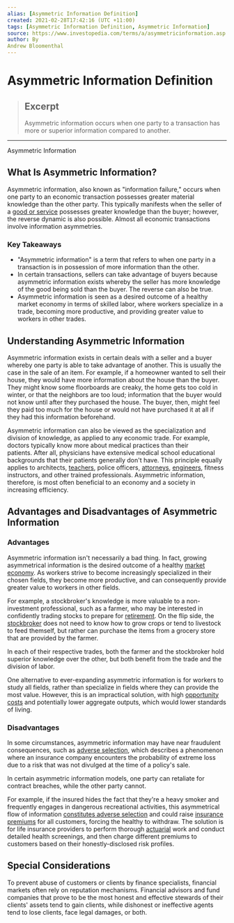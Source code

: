 ```yaml
---
alias: [Asymmetric Information Definition]
created: 2021-02-28T17:42:16 (UTC +11:00)
tags: [Asymmetric Information Definition, Asymmetric Information]
source: https://www.investopedia.com/terms/a/asymmetricinformation.asp
author: By
Andrew Bloomenthal
---
```


# Asymmetric Information Definition

> ## Excerpt
> Asymmetric information occurs when one party to a transaction has more or superior information compared to another.

---

Asymmetric Information
## What Is Asymmetric Information?

Asymmetric information, also known as "information failure," occurs when one party to an economic transaction possesses greater material knowledge than the other party. This typically manifests when the seller of a [good or service](https://www.investopedia.com/articles/economics/08/free-market-regulation.asp) possesses greater knowledge than the buyer; however, the reverse dynamic is also possible. Almost all economic transactions involve information asymmetries.

### Key Takeaways

-   "Asymmetric information" is a term that refers to when one party in a transaction is in possession of more information than the other.
-   In certain transactions, sellers can take advantage of buyers because asymmetric information exists whereby the seller has more knowledge of the good being sold than the buyer. The reverse can also be true.
-   Asymmetric information is seen as a desired outcome of a healthy market economy in terms of skilled labor, where workers specialize in a trade, becoming more productive, and providing greater value to workers in other trades.

## Understanding Asymmetric Information

Asymmetric information exists in certain deals with a seller and a buyer whereby one party is able to take advantage of another. This is usually the case in the sale of an item. For example, if a homeowner wanted to sell their house, they would have more information about the house than the buyer. They might know some floorboards are creaky, the home gets too cold in winter, or that the neighbors are too loud; information that the buyer would not know until after they purchased the house. The buyer, then, might feel they paid too much for the house or would not have purchased it at all if they had this information beforehand.

Asymmetric information can also be viewed as the specialization and division of knowledge, as applied to any economic trade. For example, doctors typically know more about medical practices than their patients. After all, physicians have extensive medical school educational backgrounds that their patients generally don't have. This principle equally applies to architects, [teachers](https://www.investopedia.com/articles/personal-finance/112914/top-retirement-strategies-teachers.asp), police officers, [attorneys](https://www.investopedia.com/articles/pf/08/picking-lawyer.asp), [engineers](https://www.investopedia.com/articles/professionals/102315/highestpaying-engineering-careers.asp), fitness instructors, and other trained professionals. Asymmetric information, therefore, is most often beneficial to an economy and a society in increasing efficiency.

## Advantages and Disadvantages of Asymmetric Information

### Advantages

Asymmetric information isn't necessarily a bad thing. In fact, growing asymmetrical information is the desired outcome of a healthy [market economy](https://www.investopedia.com/terms/m/marketeconomy.asp). As workers strive to become increasingly specialized in their chosen fields, they become more productive, and can consequently provide greater value to workers in other fields.

For example, a stockbroker's knowledge is more valuable to a non-investment professional, such as a farmer, who may be interested in confidently trading stocks to prepare for [retirement](https://www.investopedia.com/terms/r/retirement.asp). On the flip side, the [stockbroker](https://www.investopedia.com/terms/s/stockbroker.asp) does not need to know how to grow crops or tend to livestock to feed themself, but rather can purchase the items from a grocery store that are provided by the farmer.

In each of their respective trades, both the farmer and the stockbroker hold superior knowledge over the other, but both benefit from the trade and the division of labor.

One alternative to ever-expanding asymmetric information is for workers to study all fields, rather than specialize in fields where they can provide the most value. However, this is an impractical solution, with high [opportunity costs](https://www.investopedia.com/terms/o/opportunitycost.asp) and potentially lower aggregate outputs, which would lower standards of living.

### Disadvantages

In some circumstances, asymmetric information may have near fraudulent consequences, such as [adverse selection](https://www.investopedia.com/terms/a/adverseselection.asp), which describes a phenomenon where an insurance company encounters the probability of extreme loss due to a risk that was not divulged at the time of a policy's sale.

In certain asymmetric information models, one party can retaliate for contract breaches, while the other party cannot.

For example, if the insured hides the fact that they're a heavy smoker and frequently engages in dangerous recreational activities, this asymmetrical flow of information [constitutes adverse selection](https://www.investopedia.com/articles/insurance/082516/examples-adverse-selection-insurance-industry.asp) and could raise [insurance premiums](https://www.investopedia.com/terms/i/insurance-premium.asp) for all customers, forcing the healthy to withdraw. The solution is for life insurance providers to perform thorough [actuarial](https://www.investopedia.com/terms/a/actuary.asp) work and conduct detailed health screenings, and then charge different premiums to customers based on their honestly-disclosed risk profiles.

## Special Considerations

To prevent abuse of customers or clients by finance specialists, financial markets often rely on reputation mechanisms. Financial advisors and fund companies that prove to be the most honest and effective stewards of their clients' assets tend to gain clients, while dishonest or ineffective agents tend to lose clients, face legal damages, or both.
